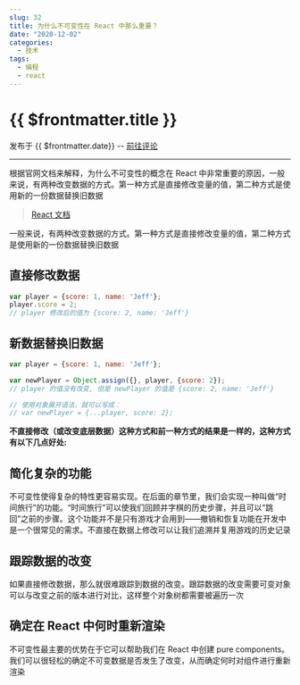 ```yaml
---
slug: 32
title: 为什么不可变性在 React 中那么重要？
date: "2020-12-02"
categories: 
  - 技术
tags: 
  - 编程
  - react
---
```



# {{ $frontmatter.title }}

发布于 {{ $frontmatter.date}} -- [前往评论](https://zishu.me)

---





根据官网文档来解释，为什么不可变性的概念在 React 中非常重要的原因，一般来说，有两种改变数据的方式。第一种方式是直接修改变量的值，第二种方式是使用新的一份数据替换旧数据



>[React 文档](https://react.docschina.org/tutorial/tutorial.html#why-immutability-is-important)

一般来说，有两种改变数据的方式。第一种方式是直接修改变量的值，第二种方式是使用新的一份数据替换旧数据

## 直接修改数据

```javascript javascript
var player = {score: 1, name: 'Jeff'};
player.score = 2;
// player 修改后的值为 {score: 2, name: 'Jeff'}
```

## 新数据替换旧数据

```javascript javascript
var player = {score: 1, name: 'Jeff'};

var newPlayer = Object.assign({}, player, {score: 2});
// player 的值没有改变, 但是 newPlayer 的值是 {score: 2, name: 'Jeff'}

// 使用对象展开语法，就可以写成：
// var newPlayer = {...player, score: 2};
```

**不直接修改（或改变底层数据）这种方式和前一种方式的结果是一样的，这种方式有以下几点好处:**

## 简化复杂的功能

不可变性使得复杂的特性更容易实现。在后面的章节里，我们会实现一种叫做“时间旅行”的功能。“时间旅行”可以使我们回顾井字棋的历史步骤，并且可以“跳回”之前的步骤。这个功能并不是只有游戏才会用到——撤销和恢复功能在开发中是一个很常见的需求。不直接在数据上修改可以让我们追溯并复用游戏的历史记录

## 跟踪数据的改变

如果直接修改数据，那么就很难跟踪到数据的改变。跟踪数据的改变需要可变对象可以与改变之前的版本进行对比，这样整个对象树都需要被遍历一次

## 确定在 React 中何时重新渲染

不可变性最主要的优势在于它可以帮助我们在 React 中创建 pure components。我们可以很轻松的确定不可变数据是否发生了改变，从而确定何时对组件进行重新渲染